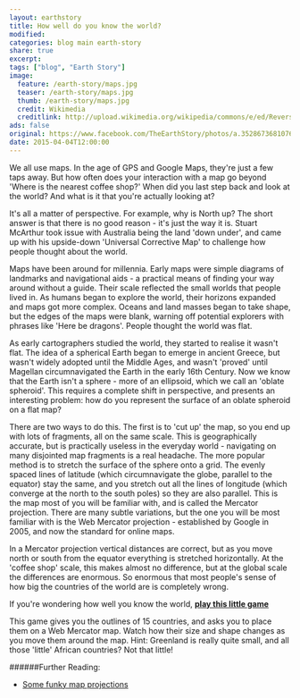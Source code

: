 ```yaml
---
layout: earthstory
title: How well do you know the world?
modified:
categories: blog main earth-story
share: true
excerpt:
tags: ["blog", "Earth Story"]
image:
  feature: /earth-story/maps.jpg
  teaser: /earth-story/maps.jpg
  thumb: /earth-story/maps.jpg
  credit: Wikimedia
  creditlink: http://upload.wikimedia.org/wikipedia/commons/e/ed/Reversed_Earth_map_1000x500.jpg
ads: false
original: https://www.facebook.com/TheEarthStory/photos/a.352867368107647.80532.352857924775258/856260601101652/?type=1
date: 2015-04-04T12:00:00
---
```


We all use maps. In the age of GPS and Google Maps, they're just a few taps away. But how often does your interaction with a map go beyond 'Where is the nearest coffee shop?' When did you last step back and look at the world? And what is it that you're actually looking at?

It's all a matter of perspective. For example, why is North up? The short answer is that there is no good reason - it's just the way it is. Stuart McArthur took issue with Australia being the land 'down under', and came up with his upside-down 'Universal Corrective Map' to challenge how people thought about the world.

Maps have been around for millennia. Early maps were simple diagrams of landmarks and navigational aids - a practical means of finding your way around without a guide. Their scale reflected the small worlds that people lived in. As humans began to explore the world, their horizons expanded and maps got more complex. Oceans and land masses began to take shape, but the edges of the maps were blank, warning off potential explorers with phrases like 'Here be dragons'. People thought the world was flat.

As early cartographers studied the world, they started to realise it wasn't flat. The idea of a spherical Earth began to emerge in ancient Greece, but wasn't widely adopted until the Middle Ages, and wasn't 'proved' until Magellan circumnavigated the Earth in the early 16th Century. Now we know that the Earth isn't a sphere - more of an ellipsoid, which we call an 'oblate spheroid'. This requires a complete shift in perspective, and presents an interesting problem: how do you represent the surface of an oblate spheroid on a flat map?

There are two ways to do this. The first is to 'cut up' the map, so you end up with lots of fragments, all on the same scale. This is geographically accurate, but is practically useless in the everyday world - navigating on many disjointed map fragments is a real headache. The more popular method is to stretch the surface of the sphere onto a grid. The evenly spaced lines of latitude (which circumnavigate the globe, parallel to the equator) stay the same, and you stretch out all the lines of longitude (which converge at the north to the south poles) so they are also parallel. This is the map most of you will be familiar with, and is called the Mercator projection. There are many subtle variations, but the one you will be most familiar with is the Web Mercator projection - established by Google in 2005, and now the standard for online maps.

In a Mercator projection vertical distances are correct, but as you move north or south from the equator everything is stretched horizontally. At the 'coffee shop' scale, this makes almost no difference, but at the global scale the differences are enormous. So enormous that most people's sense of how big the countries of the world are is completely wrong.

If you're wondering how well you know the world, [**play this little game**](http://goo.gl/ekdVw)

This game gives you the outlines of 15 countries, and asks you to place them on a Web Mercator map. Watch how their size and shape changes as you move them around the map. Hint: Greenland is really quite small, and all those 'little' African countries? Not that little!


######Further Reading:
* [Some funky map projections](http://goo.gl/T8omrA)
